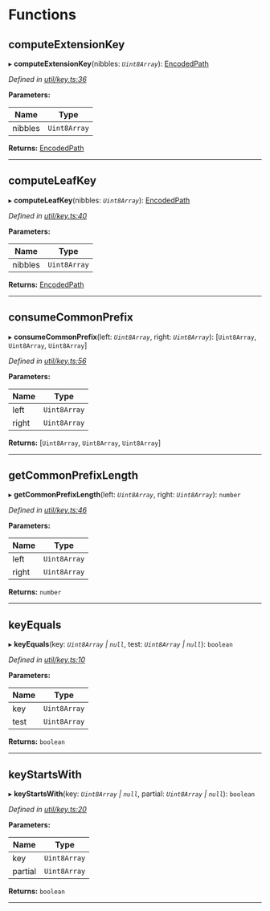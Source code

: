 

# Functions

<a id="computeextensionkey"></a>

##  computeExtensionKey

▸ **computeExtensionKey**(nibbles: *`Uint8Array`*): [EncodedPath](_types_.md#encodedpath)

*Defined in [util/key.ts:36](https://github.com/polkadot-js/common/blob/420f807/packages/trie-db/src/util/key.ts#L36)*

**Parameters:**

| Name | Type |
| ------ | ------ |
| nibbles | `Uint8Array` |

**Returns:** [EncodedPath](_types_.md#encodedpath)

___
<a id="computeleafkey"></a>

##  computeLeafKey

▸ **computeLeafKey**(nibbles: *`Uint8Array`*): [EncodedPath](_types_.md#encodedpath)

*Defined in [util/key.ts:40](https://github.com/polkadot-js/common/blob/420f807/packages/trie-db/src/util/key.ts#L40)*

**Parameters:**

| Name | Type |
| ------ | ------ |
| nibbles | `Uint8Array` |

**Returns:** [EncodedPath](_types_.md#encodedpath)

___
<a id="consumecommonprefix"></a>

##  consumeCommonPrefix

▸ **consumeCommonPrefix**(left: *`Uint8Array`*, right: *`Uint8Array`*): [`Uint8Array`, `Uint8Array`, `Uint8Array`]

*Defined in [util/key.ts:56](https://github.com/polkadot-js/common/blob/420f807/packages/trie-db/src/util/key.ts#L56)*

**Parameters:**

| Name | Type |
| ------ | ------ |
| left | `Uint8Array` |
| right | `Uint8Array` |

**Returns:** [`Uint8Array`, `Uint8Array`, `Uint8Array`]

___
<a id="getcommonprefixlength"></a>

##  getCommonPrefixLength

▸ **getCommonPrefixLength**(left: *`Uint8Array`*, right: *`Uint8Array`*): `number`

*Defined in [util/key.ts:46](https://github.com/polkadot-js/common/blob/420f807/packages/trie-db/src/util/key.ts#L46)*

**Parameters:**

| Name | Type |
| ------ | ------ |
| left | `Uint8Array` |
| right | `Uint8Array` |

**Returns:** `number`

___
<a id="keyequals"></a>

##  keyEquals

▸ **keyEquals**(key: *`Uint8Array` | `null`*, test: *`Uint8Array` | `null`*): `boolean`

*Defined in [util/key.ts:10](https://github.com/polkadot-js/common/blob/420f807/packages/trie-db/src/util/key.ts#L10)*

**Parameters:**

| Name | Type |
| ------ | ------ |
| key | `Uint8Array` | `null` |
| test | `Uint8Array` | `null` |

**Returns:** `boolean`

___
<a id="keystartswith"></a>

##  keyStartsWith

▸ **keyStartsWith**(key: *`Uint8Array` | `null`*, partial: *`Uint8Array` | `null`*): `boolean`

*Defined in [util/key.ts:20](https://github.com/polkadot-js/common/blob/420f807/packages/trie-db/src/util/key.ts#L20)*

**Parameters:**

| Name | Type |
| ------ | ------ |
| key | `Uint8Array` | `null` |
| partial | `Uint8Array` | `null` |

**Returns:** `boolean`

___

